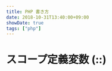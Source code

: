 ```yaml
---
title: PHP 書き方
date: 2018-10-31T13:40:00+09:00
showDate: true
tags: ["php"]
---
```


# スコープ定義変数 (::)

# 

